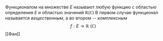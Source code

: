 Функционалом на множестве $E$ называют любую функцию с областью определения $E$ и областью значений $\mathbb{R}(\mathbb{C})$
В первом случае функционал называется *вещественным*, а во втором -- *комплексным*
$$
f: E \to \mathbb{R}\:(\mathbb{C})
$$
[[Фан]]